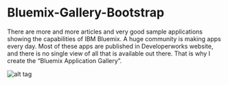 Bluemix-Gallery-Bootstrap
=========================


There are more and more articles and very good sample applications showing the capabilities of IBM Bluemix. A huge community is making apps every day. Most of these apps are published in Developerworks website, and there is no single view of all that is available out there. That is why I create the “Bluemix Application Gallery”.

![alt tag](http://bluemixanalytics.files.wordpress.com/2014/09/app-gallery.png?w=700&h=476)
